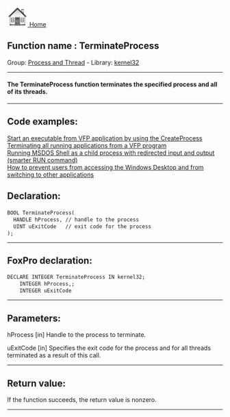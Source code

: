 [<img src="../../images/home.png"> Home ](https://github.com/VFPX/Win32API)  

## Function name : TerminateProcess
Group: [Process and Thread](../../functions_group.md#Process_and_Thread)  -  Library: [kernel32](../../../libraries.md#kernel32)  
***  


#### The TerminateProcess function terminates the specified process and all of its threads.
***  


## Code examples:
[Start an executable from VFP application by using the CreateProcess](../../samples/sample_003.md)  
[Terminating all running applications from a VFP program](../../samples/sample_243.md)  
[Running MSDOS Shell as a child process with redirected input and output (smarter RUN command)](../../samples/sample_477.md)  
[How to prevent users from accessing the Windows Desktop and from switching to other applications](../../samples/sample_492.md)  

## Declaration:
```foxpro  
BOOL TerminateProcess(
  HANDLE hProcess, // handle to the process
  UINT uExitCode   // exit code for the process
);  
```  
***  


## FoxPro declaration:
```foxpro  
DECLARE INTEGER TerminateProcess IN kernel32;
	INTEGER hProcess,;
	INTEGER uExitCode  
```  
***  


## Parameters:
hProcess 
[in] Handle to the process to terminate. 

uExitCode 
[in] Specifies the exit code for the process and for all threads terminated as a result of this call.  
***  


## Return value:
If the function succeeds, the return value is nonzero.  
***  


